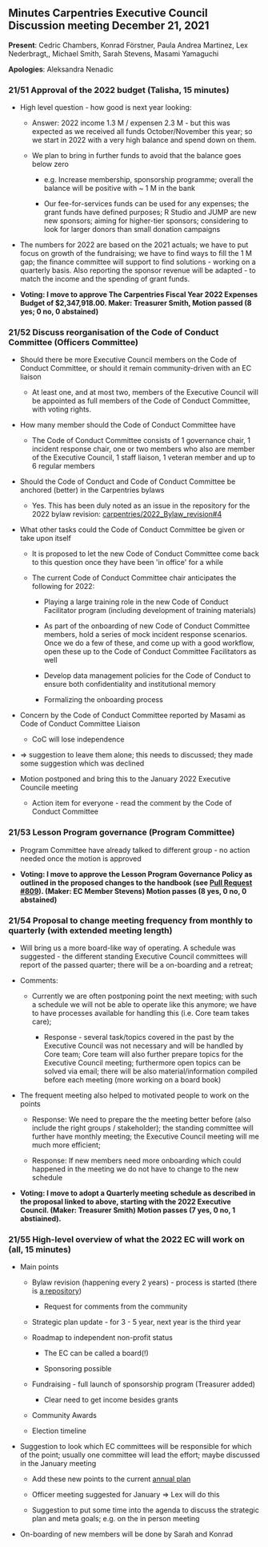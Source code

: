 ## Minutes Carpentries Executive Council Discussion meeting December 21, 2021

**Present**: Cedric Chambers, Konrad Förstner, Paula Andrea Martinez,
Lex Nederbragt,, Michael Smith, Sarah Stevens, Masami Yamaguchi

**Apologies**: Aleksandra Nenadic

### 21/51 Approval of the 2022 budget (Talisha, 15 minutes)

- High level question - how good is next year looking:

  - Answer: 2022 income 1.3 M / expensen 2.3 M - but this was
    expected as we received all funds October/November this year;
    so we start in 2022 with a very high balance and spend down on
    them.

  - We plan to bring in further funds to avoid that the balance goes
    below zero

    - e.g. Increase membership, sponsorship programme; overall the
      balance will be positive with \~ 1 M in the bank

    - Our fee-for-services funds can be used for any expenses; the
      grant funds have defined purposes; R Studio and JUMP are
      new new sponsors; aiming for higher-tier sponsors;
      considering to look for larger donors than small donation
      campaigns

- The numbers for 2022 are based on the 2021 actuals; we have to put
  focus on growth of the fundraising; we have to find ways to fill
  the 1 M gap; the finance committee will support to find
  solutions - working on a quarterly basis. Also reporting the
  sponsor revenue will be adapted - to match the income and the
  spending of grant funds.

- **Voting: I move to approve The Carpentries Fiscal Year 2022
  Expenses Budget of \$2,347,918.00. Maker: Treasurer Smith, Motion
  passed (8 yes; 0 no, 0 abstained)**

### 21/52 Discuss reorganisation of the Code of Conduct Committee (Officers Committee)

- Should there be more Executive Council members on the Code of
  Conduct Committee, or should it remain community-driven with an EC
  liaison

  - At least one, and at most two, members of the Executive Council
    will be appointed as full members of the Code of Conduct
    Committee, with voting rights.

- How many member should the Code of Conduct Committee have

  - The Code of Conduct Committee consists of 1 governance chair, 1
    incident response chair, one or two members who also are
    member of the Executive Council, 1 staff liaison, 1 veteran
    member and up to 6 regular members

- Should the Code of Conduct and Code of Conduct Committee be anchored
  (better) in the Carpentries bylaws

  - Yes. This has been duly noted as an issue in the repository for
    the 2022 bylaw revision:
    [carpentries/2022_Bylaw_revision\#4](https://github.com/carpentries/2022_Bylaw_revision/issues/4)

- What other tasks could the Code of Conduct Committee be given or
  take upon itself

  - It is proposed to let the new Code of Conduct Committee come
    back to this question once they have been 'in office' for a
    while

  - The current Code of Conduct Committee chair anticipates the
    following for 2022:

    - Playing a large training role in the new Code of Conduct
      Facilitator program (including development of training
      materials)

    - As part of the onboarding of new Code of Conduct Committee
      members, hold a series of mock incident response
      scenarios. Once we do a few of these, and come up with a
      good workflow, open these up to the Code of Conduct
      Committee Facilitators as well

    - Develop data management policies for the Code of Conduct to
      ensure both confidentiality and institutional memory

    - Formalizing the onboarding process

- Concern by the Code of Conduct Committee reported by Masami as Code
  of Conduct Committee Liaison

  - CoC will lose independence

- =\> suggestion to leave them alone; this needs to discussed; they
  made some suggestion which was declined

- Motion postponed and bring this to the January 2022 Executive
  Councile meeting

  - Action item for everyone - read the comment by the Code of
    Conduct Committee

### 21/53 Lesson Program governance (Program Committee)

- Program Committee have already talked to different group - no action
  needed once the motion is approved

- **Voting: I move to approve the Lesson Program Governance
  Policy as outlined in the proposed changes to the handbook (see
  [Pull Request
  \#809](https://github.com/carpentries/docs.carpentries.org/pull/809)).
  (Maker: EC Member Stevens) Motion passes (8 yes, 0 no, 0
  abstained)**

### 21/54 Proposal to change meeting frequency from monthly to quarterly (with extended meeting length)

- Will bring us a more board-like way of operating. A schedule was
  suggested - the different standing Executive Council committees
  will report of the passed quarter; there will be a on-boarding and
  a retreat;

- Comments:

  - Currently we are often postponing point the next meeting; with
    such a schedule we will not be able to operate like this
    anymore; we have to have processes available for handling this
    (i.e. Core team takes care);

    - Response - several task/topics covered in the past by the
      Executive Council was not necessary and will be handled by Core
      team; Core team will also further prepare topics for the
      Executive Council meeting; furthermore open topics can be solved
      via email; there will be also material/information compiled
      before each meeting (more working on a board book)

- The frequent meeting also helped to motivated people to work on the
  points

  - Response: We need to prepare the the meeting better before (also
    include the right groups / stakeholder); the standing
    committee will further have monthly meeting; the Executive
    Council meeting will me much more efficient;

  - Response: If new members need more onboarding which could
    happened in the meeting we do not have to change to the new
    schedule

- **Voting: I move to adopt a Quarterly meeting schedule as
  described in the proposal linked to above, starting with the 2022
  Executive Council. (Maker: Treasurer Smith) Motion passes (7 yes,
  0 no, 1 abstiained).**

### 21/55 High-level overview of what the 2022 EC will work on (all, 15 minutes)

- Main points

  - Bylaw revision (happening every 2 years) - process is started
    (there is [a
    repository](https://github.com/carpentries/2022_Bylaw_revision))

    - Request for comments from the community

  - Strategic plan update - for 3 - 5 year, next year is the third
    year

  - Roadmap to independent non-profit status

    - The EC can be called a board(!)

    - Sponsoring possible

  - Fundraising - full launch of sponsorship program (Treasurer
    added)

    - Clear need to get income besides grants

  - Community Awards

  - Election timeline

- Suggestion to look which EC committees will be responsible for which
  of the point; usually one committee will lead the effort; maybe
  discussed in the January meeting

  - Add these new points to the current [annual
    plan](https://docs.carpentries.org/topic_folders/governance/executive-council.html#yearly-timeline)

  - Officer meeting suggested for January =\> Lex will do this

  - Suggestion to put some time into the agenda to discuss the
    strategic plan and meta goals; e.g. on the in person meeting

- On-boarding of new members will be done by Sarah and Konrad
